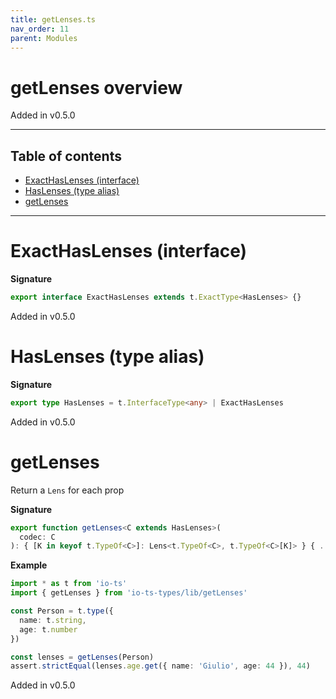 ```yaml
---
title: getLenses.ts
nav_order: 11
parent: Modules
---
```


# getLenses overview

Added in v0.5.0

---

<h2 class="text-delta">Table of contents</h2>

- [ExactHasLenses (interface)](#exacthaslenses-interface)
- [HasLenses (type alias)](#haslenses-type-alias)
- [getLenses](#getlenses)

---

# ExactHasLenses (interface)

**Signature**

```ts
export interface ExactHasLenses extends t.ExactType<HasLenses> {}
```

Added in v0.5.0

# HasLenses (type alias)

**Signature**

```ts
export type HasLenses = t.InterfaceType<any> | ExactHasLenses
```

Added in v0.5.0

# getLenses

Return a `Lens` for each prop

**Signature**

```ts
export function getLenses<C extends HasLenses>(
  codec: C
): { [K in keyof t.TypeOf<C>]: Lens<t.TypeOf<C>, t.TypeOf<C>[K]> } { ... }
```

**Example**

```ts
import * as t from 'io-ts'
import { getLenses } from 'io-ts-types/lib/getLenses'

const Person = t.type({
  name: t.string,
  age: t.number
})

const lenses = getLenses(Person)
assert.strictEqual(lenses.age.get({ name: 'Giulio', age: 44 }), 44)
```

Added in v0.5.0
